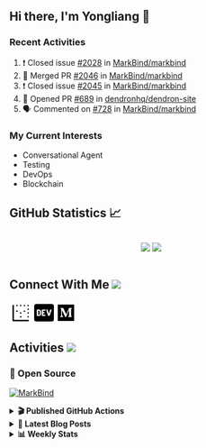 ## Hi there, I'm Yongliang 👋

### Recent Activities

<!--START_SECTION:activity-->
1. ❗️ Closed issue [#2028](https://github.com/MarkBind/markbind/issues/2028) in [MarkBind/markbind](https://github.com/MarkBind/markbind)
2. 🎉 Merged PR [#2046](https://github.com/MarkBind/markbind/pull/2046) in [MarkBind/markbind](https://github.com/MarkBind/markbind)
3. ❗️ Closed issue [#2045](https://github.com/MarkBind/markbind/issues/2045) in [MarkBind/markbind](https://github.com/MarkBind/markbind)
4. 💪 Opened PR [#689](https://github.com/dendronhq/dendron-site/pull/689) in [dendronhq/dendron-site](https://github.com/dendronhq/dendron-site)
5. 🗣 Commented on [#728](https://github.com/MarkBind/markbind/issues/728) in [MarkBind/markbind](https://github.com/MarkBind/markbind)
<!--END_SECTION:activity-->

### My Current Interests

- Conversational Agent
- Testing
- DevOps
- Blockchain

## GitHub Statistics :chart_with_upwards_trend:
<div align="center">
<div style="display: flex; align-items: center; justify-content: center;">

[![](https://github-readme-stats-tlylt.vercel.app/api?username=tlylt&show_icons=true&theme=tokyonight&hide_border=true&locale=en)](https://github.com/tlylt)
[![](https://github-readme-streak-stats.herokuapp.com/?user=tlylt&theme=tokyonight&hide_border=true)](https://github.com/tlylt)
</div>
</div>

## Connect With Me <img src="https://media.giphy.com/media/2wh5K5yE3ulp3xgYcG/giphy-downsized.gif" width="30">

<a href="https://www.yongliangliu.com/" target="_blank"><img align="center" src="static/site-icon.png" alt="yongliangliu.com" height="40" width="40" /></a>
<a href="https://dev.to/tlylt" target="_blank"><img align="center" src="static/dev-badge.svg" alt="dev.to/tlylt" height="35" width="35" /></a>
<a href="https://tlylt.medium.com" target="_blank"><img align="center" src="static/medium.png" alt="tlylt.medium.com" height="35" width="35" /></a>

## Activities <img src="https://media.giphy.com/media/WUlplcMpOCEmTGBtBW/giphy.gif" width="30">

### 🔭 Open Source

[![MarkBind](https://github-readme-stats-tlylt.vercel.app/api/pin/?username=markbind&repo=markbind)](https://github.com/MarkBind/markbind)

<details>
<summary> <b>🎬 Published GitHub Actions </b> </summary>

[![install-graphviz](https://github-readme-stats-tlylt.vercel.app/api/pin/?username=tlylt&repo=install-graphviz)](https://github.com/tlylt/install-graphviz)

[![reposense-action](https://github-readme-stats-tlylt.vercel.app/api/pin/?username=tlylt&repo=reposense-action)](https://github.com/tlylt/reposense-action)

[![markbin-action](https://github-readme-stats-tlylt.vercel.app/api/pin/?username=markbind&repo=markbind-action)](https://github.com/MarkBind/markbind-action)

</details>

<details>
<summary> <b>📕 Latest Blog Posts</b> </summary>

<!-- BLOG-POST-LIST:START -->
- [Repository Pattern, Revisited](https://www.yongliangliu.com/blog/repository-pattern-revisited/)
- [Open Source Software &lpar;OSS&rpar; Developer Journey](https://www.yongliangliu.com/blog/oss-dev-logs/)
- [Crossing abstraction barrier between parent and child class](https://www.yongliangliu.com/blog/cross-abstraction-barrier-between-parent-child/)
- [Intermediate GitHub CI Workflow Walk Through](https://www.yongliangliu.com/blog/intermediate-github-ci-workflow-walk-through/)
- [RooFind](https://www.yongliangliu.com/blog/roofind/)
<!-- BLOG-POST-LIST:END -->

</details>

<details>
<summary> <b>📊 Weekly Stats</b> </summary>

<!--START_SECTION:waka-->
![Code Time](http://img.shields.io/badge/Code%20Time-614%20hrs%2016%20mins-blue)

**🐱 My GitHub Data** 

> 🏆 4,430 Contributions in the Year 2022
 > 
> 📦 321.8 kB Used in GitHub's Storage 
 > 
> 🚫 Not Opted to Hire
 > 
> 📜 137 Public Repositories 
 > 
> 🔑 25 Private Repositories  
 > 
**I'm an Early 🐤** 

```text
🌞 Morning    354 commits    ███████░░░░░░░░░░░░░░░░░░   28.46% 
🌆 Daytime    304 commits    ██████░░░░░░░░░░░░░░░░░░░   24.44% 
🌃 Evening    485 commits    █████████░░░░░░░░░░░░░░░░   38.99% 
🌙 Night      101 commits    ██░░░░░░░░░░░░░░░░░░░░░░░   8.12%

```
📅 **I'm Most Productive on Friday** 

```text
Monday       158 commits    ███░░░░░░░░░░░░░░░░░░░░░░   12.7% 
Tuesday      114 commits    ██░░░░░░░░░░░░░░░░░░░░░░░   9.16% 
Wednesday    193 commits    ████░░░░░░░░░░░░░░░░░░░░░   15.51% 
Thursday     191 commits    ███░░░░░░░░░░░░░░░░░░░░░░   15.35% 
Friday       260 commits    █████░░░░░░░░░░░░░░░░░░░░   20.9% 
Saturday     174 commits    ███░░░░░░░░░░░░░░░░░░░░░░   13.99% 
Sunday       154 commits    ███░░░░░░░░░░░░░░░░░░░░░░   12.38%

```


📊 **This Week I Spent My Time On** 

```text
⌚︎ Time Zone: Asia/Singapore

💬 Programming Languages: 
Markdown                 7 hrs 24 mins       ███████████░░░░░░░░░░░░░░   46.0% 
JavaScript               5 hrs 59 mins       █████████░░░░░░░░░░░░░░░░   37.22% 
JSON                     1 hr 1 min          █░░░░░░░░░░░░░░░░░░░░░░░░   6.33% 
Other                    27 mins             ░░░░░░░░░░░░░░░░░░░░░░░░░   2.86% 
YAML                     27 mins             ░░░░░░░░░░░░░░░░░░░░░░░░░   2.85%

```


 Last Updated on 09/12/2022 00:37:32 UTC
<!--END_SECTION:waka-->

</details>
